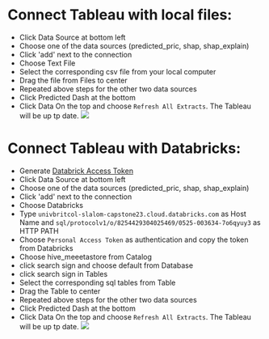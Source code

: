 # Connect Tableau with local files:

* Click Data Source at bottom left
* Choose one of the data sources (predicted_pric, shap, shap_explain)
* Click 'add' next to the connection
* Choose Text File
* Select the corresponding csv file from your local computer
* Drag the file from Files to center
* Repeated above steps for the other two data sources
* Click Predicted Dash at the bottom
* Click Data On the top and choose `Refresh All Extracts`. The Tableau will be up tp date.
![](https://github.com/slalom-ubc-mds/Power-Price-Prediction/blob/main/img/local.gif)


# Connect Tableau with Databricks:
* Generate [Databrick Access Token](https://docs.databricks.com/dev-tools/auth.html#databricks-personal-access-tokens-for-users)
* Click Data Source at bottom left
* Choose one of the data sources (predicted_pric, shap, shap_explain)
* Click 'add' next to the connection
* Choose Databricks
* Type `univbritcol-slalom-capstone23.cloud.databricks.com` as Host Name and `sql/protocolv1/o/8254429304025469/0525-003634-7o6qyuy3` as HTTP PATH
* Choose `Personal Access Token` as authentication and copy the token from Databricks
* Choose hive_meeetastore from Catalog
* click search sign and choose default from Database
* click search sign in Tables 
* Select the corresponding sql tables from Table
* Drag the Table to center
* Repeated above steps for the other two data sources
* Click Predicted Dash at the bottom
* Click Data On the top and choose `Refresh All Extracts`. The Tableau will be up tp date.
![](https://github.com/slalom-ubc-mds/Power-Price-Prediction/blob/main/img/databricks.gif)



 
